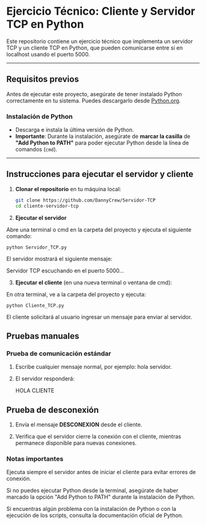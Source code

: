# Ejercicio Técnico: Cliente y Servidor TCP en Python

Este repositorio contiene un ejercicio técnico que implementa un servidor TCP y un cliente TCP en Python, que pueden comunicarse entre sí en localhost usando el puerto 5000.

---

## Requisitos previos

Antes de ejecutar este proyecto, asegúrate de tener instalado Python correctamente en tu sistema. Puedes descargarlo desde [Python.org](https://www.python.org/downloads/).

### Instalación de Python
- Descarga e instala la última versión de Python.
- **Importante**: Durante la instalación, asegúrate de **marcar la casilla** de **"Add Python to PATH"** para poder ejecutar Python desde la línea de comandos (`cmd`).

---

## Instrucciones para ejecutar el servidor y cliente

1. **Clonar el repositorio** en tu máquina local:
   
   ```bash
   git clone https://github.com/DannyCrew/Servidor-TCP
   cd cliente-servidor-tcp

2. **Ejecutar el servidor**

Abre una terminal o cmd en la carpeta del proyecto y ejecuta el siguiente comando:   

    python Servidor_TCP.py

El servidor mostrará el siguiente mensaje:


Servidor TCP escuchando en el puerto 5000...

3. **Ejecutar el cliente** (en una nueva terminal o ventana de cmd):

En otra terminal, ve a la carpeta del proyecto y ejecuta:

    python Cliente_TCP.py

El cliente solicitará al usuario ingresar un mensaje para enviar al servidor.

## Pruebas manuales
### Prueba de comunicación estándar

1. Escribe cualquier mensaje normal, por ejemplo: hola servidor.

2. El servidor responderá: 

    HOLA CLIENTE

## Prueba de desconexión

1. Envía el mensaje **DESCONEXION** desde el cliente.

2. Verifica que el servidor cierre la conexión con el cliente, mientras permanece disponible para nuevas conexiones.

### Notas importantes
Ejecuta siempre el servidor antes de iniciar el cliente para evitar errores de conexión.

Si no puedes ejecutar Python desde la terminal, asegúrate de haber marcado la opción "Add Python to PATH" durante la instalación de Python.

Si encuentras algún problema con la instalación de Python o con la ejecución de los scripts, consulta la documentación oficial de Python.
